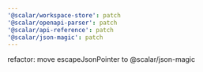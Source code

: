 ```yaml
---
'@scalar/workspace-store': patch
'@scalar/openapi-parser': patch
'@scalar/api-reference': patch
'@scalar/json-magic': patch
---
```


refactor: move escapeJsonPointer to @scalar/json-magic
